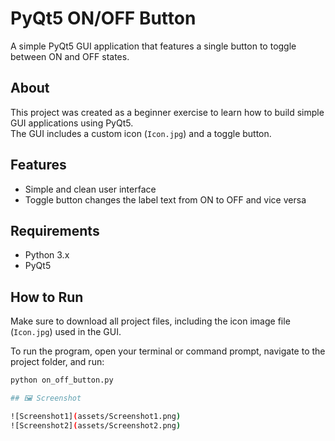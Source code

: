 # PyQt5 ON/OFF Button

A simple PyQt5 GUI application that features a single button to toggle between ON and OFF states.

## About

This project was created as a beginner exercise to learn how to build simple GUI applications using PyQt5.  
The GUI includes a custom icon (`Icon.jpg`) and a toggle button.

## Features
- Simple and clean user interface
- Toggle button changes the label text from ON to OFF and vice versa
  
## Requirements

- Python 3.x  
- PyQt5

## How to Run

Make sure to download all project files, including the icon image file (`Icon.jpg`) used in the GUI.

To run the program, open your terminal or command prompt, navigate to the project folder, and run:

```bash
python on_off_button.py

## 🖼️ Screenshot

![Screenshot1](assets/Screenshot1.png)
![Screenshot2](assets/Screenshot2.png)



